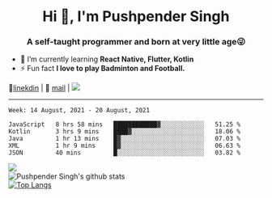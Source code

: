 <h1 align="center">Hi 👋, I'm Pushpender Singh</h1>
<h3 align="center">A self-taught programmer and born at very little age😜</h3>

- 🌱 I’m currently learning **React Native, Flutter, Kotlin**
- ⚡ Fun fact **I love to play Badminton and Football.**

👔[linekdin](https://www.linkedin.com/in/pushpender-singh-240061202/) | 📧 [mail](mailto:pushpendersingh694@gmail.com) | ![](https://komarev.com/ghpvc/?username=pushpender-singh-ap&color=blue)


---

<!--START_SECTION:waka-->
```text
Week: 14 August, 2021 - 20 August, 2021

JavaScript   8 hrs 58 mins   ████████████▓░░░░░░░░░░░░   51.25 % 
Kotlin       3 hrs 9 mins    ████▓░░░░░░░░░░░░░░░░░░░░   18.06 % 
Java         1 hr 13 mins    █▓░░░░░░░░░░░░░░░░░░░░░░░   07.03 % 
XML          1 hr 9 mins     █▓░░░░░░░░░░░░░░░░░░░░░░░   06.63 % 
JSON         40 mins         █░░░░░░░░░░░░░░░░░░░░░░░░   03.82 % 
```
<!--END_SECTION:waka-->

<img align="left" src="https://github-readme-streak-stats.herokuapp.com/?user=pushpender-singh-ap&theme=dark" /></br>
![Pushpender Singh's github stats](https://github-readme-stats.vercel.app/api?username=pushpender-singh-ap&show_icons=true&theme=radical&count_private=true)</br>
[![Top Langs](https://github-readme-stats.vercel.app/api/top-langs/?username=pushpender-singh-ap&theme=radical)](https://github.com/pushpender-singh-ap/github-readme-stats)
